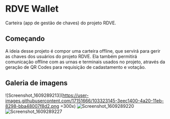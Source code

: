 # RDVE Wallet

Carteira (app de gestão de chaves) do projeto RDVE. 

## Começando

A ideia desse projeto é compor uma carteira offline, que servirá para gerir as chaves dos usuários do projeto RDVE. 
Ela também permitirá comunicação offline com as urnas e terminais usados no projeto, através da geração de QR Codes para requisição de cadastamento e votação. 

## Galeria de imagens
![Screenshot_1609289213](https://user-images.githubusercontent.com/17151666/103323145-3eec1400-4a20-11eb-8298-bba48007f8d2.png =300x)
![Screenshot_1609289220](https://user-images.githubusercontent.com/17151666/103323146-3f84aa80-4a20-11eb-9b4d-dc03e1c7265d.png)
![Screenshot_1609289227](https://user-images.githubusercontent.com/17151666/103323147-401d4100-4a20-11eb-86cf-3870ab85f68f.png)